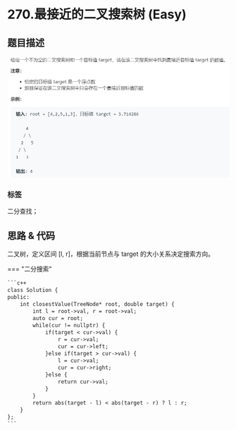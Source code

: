 # 270.最接近的二叉搜索树 (Easy)

## 题目描述

![](270.png)

### 标签

二分查找；

## 思路 & 代码

二叉树，定义区间 [l, r]，根据当前节点与 target 的大小关系决定搜索方向。
 
=== "二分搜索"

    ```c++
    class Solution {
    public:
        int closestValue(TreeNode* root, double target) {
            int l = root->val, r = root->val;
            auto cur = root;
            while(cur != nullptr) {
                if(target < cur->val) {
                    r = cur->val;
                    cur = cur->left;
                }else if(target > cur->val) {
                    l = cur->val;
                    cur = cur->right;
                }else {
                    return cur->val;
                }
            }
            return abs(target - l) < abs(target - r) ? l : r;
        }
    };
    ```